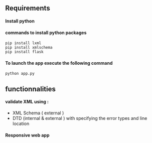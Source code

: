 ## Requirements
#### Install python 
#### commands to install python packages
    pip install lxml
    pip install xmlschema
    pip install flask


#### To launch the app execute the following command
    python app.py

##  functionnalities

#### validate XML using :
  +  XML Schema ( external )
  +  DTD (internal  &  external )
  with specifying the error types and line location

#### Responsive web app